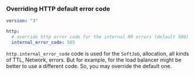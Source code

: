 ### Overriding HTTP default error code

```yaml
version: "3"

http:
  # override http error code for the internal RR errors (default 500)
  internal_error_code: 505
```

`http.internal_error_code` code is used for the `SoftJob`, allocation, all kinds of TTL, Network, errors. But for example, for the load balancer might be better to use a different code. So, you may override the default one.